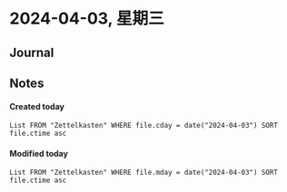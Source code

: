 # 2024-04-03, 星期三
## Journal

## Notes
#### Created today
```dataview
List FROM "Zettelkasten" WHERE file.cday = date("2024-04-03") SORT
file.ctime asc
```


#### Modified today
```dataview
List FROM "Zettelkasten" WHERE file.mday = date("2024-04-03") SORT
file.ctime asc
```